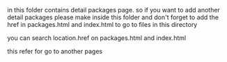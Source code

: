 in this folder contains detail packages page.
so if you want to add another detail packages please make inside this folder
and don't forget to add the href in packages.html and index.html to go to files in this directory

you can search
location.href on packages.html and index.html

this refer for go to another pages
